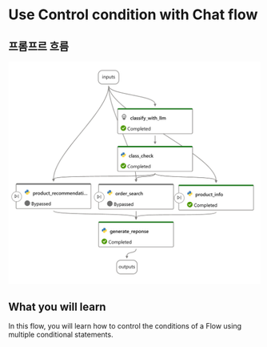 # Use Control condition with Chat flow

## 프롬프르 흐름
<img src="control-switch-flow.png" alt="Function Calling" width="600">

## What you will learn

In this flow, you will learn how to control the conditions of a Flow using multiple conditional statements.